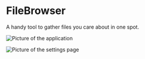 # FileBrowser
A handy tool to gather files you care about in one spot.

![Picture of the application](https://i.imgur.com/8R8RSI9.png)


![Picture of the settings page](https://i.imgur.com/ruycveY.png)
